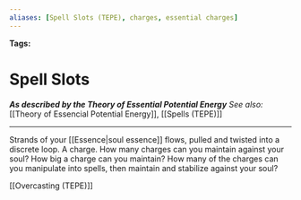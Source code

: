 ```yaml
---
aliases: [Spell Slots (TEPE), charges, essential charges]
---
```


**Tags:** 
# Spell Slots
***As described by the Theory of Essential Potential Energy***
*See also:* [[Theory of Essencial Potential Energy]], [[Spells (TEPE)]]
___
Strands of your [[Essence|soul essence]] flows, pulled and twisted into a discrete loop. A charge. How many charges can you maintain against your soul? How big a charge can you maintain? How many of the charges can you manipulate into spells, then maintain and stabilize against your soul?

[[Overcasting (TEPE)]]